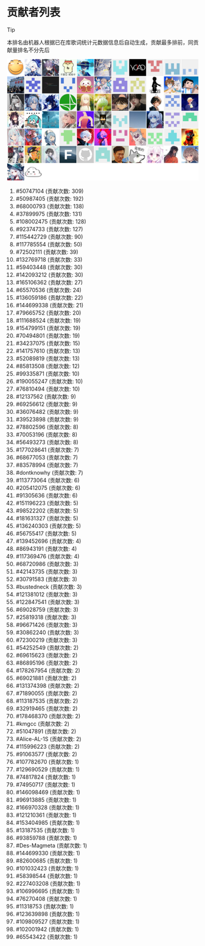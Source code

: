 # 贡献者列表

> [!TIP]
> 本排名由机器人根据已在库歌词统计元数据信息后自动生成，贡献最多排前，同贡献量排名不分先后

![贡献者头像画廊](./CONTRIBUTORS.svg)

1. #50747104 (贡献次数: 309)
2. #50987405 (贡献次数: 192)
3. #68000793 (贡献次数: 138)
4. #37899975 (贡献次数: 131)
5. #108002475 (贡献次数: 128)
6. #92374733 (贡献次数: 127)
7. #115442729 (贡献次数: 90)
8. #117785554 (贡献次数: 50)
9. #72502111 (贡献次数: 39)
10. #132769718 (贡献次数: 33)
11. #59403448 (贡献次数: 30)
12. #142093212 (贡献次数: 30)
13. #165106362 (贡献次数: 27)
14. #65570536 (贡献次数: 24)
15. #136059186 (贡献次数: 22)
16. #144699338 (贡献次数: 21)
17. #79665752 (贡献次数: 20)
18. #111688524 (贡献次数: 19)
19. #154799151 (贡献次数: 19)
20. #70494801 (贡献次数: 19)
21. #34237075 (贡献次数: 15)
22. #141757610 (贡献次数: 13)
23. #52089819 (贡献次数: 13)
24. #85813508 (贡献次数: 12)
25. #99335871 (贡献次数: 10)
26. #190055247 (贡献次数: 10)
27. #76810494 (贡献次数: 10)
28. #12137562 (贡献次数: 9)
29. #69256612 (贡献次数: 9)
30. #36076482 (贡献次数: 9)
31. #39523898 (贡献次数: 9)
32. #78802596 (贡献次数: 8)
33. #70053196 (贡献次数: 8)
34. #56493273 (贡献次数: 8)
35. #177028641 (贡献次数: 7)
36. #68677053 (贡献次数: 7)
37. #83578994 (贡献次数: 7)
38. #dontknowhy (贡献次数: 7)
39. #113773064 (贡献次数: 6)
40. #205412075 (贡献次数: 6)
41. #91305636 (贡献次数: 6)
42. #151196223 (贡献次数: 5)
43. #98522202 (贡献次数: 5)
44. #181631327 (贡献次数: 5)
45. #136240303 (贡献次数: 5)
46. #56755417 (贡献次数: 5)
47. #139452696 (贡献次数: 4)
48. #86943191 (贡献次数: 4)
49. #117369476 (贡献次数: 4)
50. #68720986 (贡献次数: 3)
51. #42143735 (贡献次数: 3)
52. #30791583 (贡献次数: 3)
53. #bustedneck (贡献次数: 3)
54. #121381012 (贡献次数: 3)
55. #122847541 (贡献次数: 3)
56. #69028759 (贡献次数: 3)
57. #25819318 (贡献次数: 3)
58. #96671426 (贡献次数: 3)
59. #30862240 (贡献次数: 3)
60. #72300219 (贡献次数: 3)
61. #54252549 (贡献次数: 2)
62. #69615623 (贡献次数: 2)
63. #86895196 (贡献次数: 2)
64. #178267954 (贡献次数: 2)
65. #69021881 (贡献次数: 2)
66. #131374398 (贡献次数: 2)
67. #71890055 (贡献次数: 2)
68. #113187535 (贡献次数: 2)
69. #32919465 (贡献次数: 2)
70. #178468370 (贡献次数: 2)
71. #kmgcc (贡献次数: 2)
72. #51047891 (贡献次数: 2)
73. #Alice-AL-1S (贡献次数: 2)
74. #115996223 (贡献次数: 2)
75. #91063577 (贡献次数: 2)
76. #107782670 (贡献次数: 1)
77. #129690529 (贡献次数: 1)
78. #74817824 (贡献次数: 1)
79. #74950717 (贡献次数: 1)
80. #146098469 (贡献次数: 1)
81. #96913885 (贡献次数: 1)
82. #166970328 (贡献次数: 1)
83. #121210361 (贡献次数: 1)
84. #153404985 (贡献次数: 1)
85. #13187535 (贡献次数: 1)
86. #93859788 (贡献次数: 1)
87. #Des-Magmeta (贡献次数: 1)
88. #144699330 (贡献次数: 1)
89. #82600685 (贡献次数: 1)
90. #101032423 (贡献次数: 1)
91. #58398544 (贡献次数: 1)
92. #227403208 (贡献次数: 1)
93. #106996695 (贡献次数: 1)
94. #76270408 (贡献次数: 1)
95. #11318753 (贡献次数: 1)
96. #123639898 (贡献次数: 1)
97. #109809527 (贡献次数: 1)
98. #102001942 (贡献次数: 1)
99. #65543422 (贡献次数: 1)
